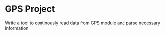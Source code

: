 # GPS Project

Write a tool to continously read data from GPS module and parse necessary information
